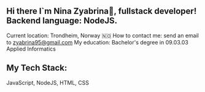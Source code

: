 ## Hi there I`m Nina Zyabrina👋, fullstack developer! Backend language: NodeJS.
Current location: Trondheim, Norway 🇳🇴
How to contact me: send an email to zyabrina95@gmail.com
My education: Bachelor's degree in 09.03.03 Applied Informatics
## My Tech Stack:
JavaScript, NodeJS, HTML, CSS